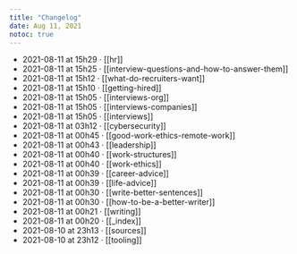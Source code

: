 ```yaml
---
title: "Changelog"
date: Aug 11, 2021
notoc: true
---
```


- 2021-08-11 at 15h29 · [[hr]]
- 2021-08-11 at 15h25 · [[interview-questions-and-how-to-answer-them]]
- 2021-08-11 at 15h12 · [[what-do-recruiters-want]]
- 2021-08-11 at 15h10 · [[getting-hired]]
- 2021-08-11 at 15h05 · [[interviews-org]]
- 2021-08-11 at 15h05 · [[interviews-companies]]
- 2021-08-11 at 15h05 · [[interviews]]
- 2021-08-11 at 03h12 · [[cybersecurity]]
- 2021-08-11 at 00h45 · [[good-work-ethics-remote-work]]
- 2021-08-11 at 00h43 · [[leadership]]
- 2021-08-11 at 00h40 · [[work-structures]]
- 2021-08-11 at 00h40 · [[work-ethics]]
- 2021-08-11 at 00h39 · [[career-advice]]
- 2021-08-11 at 00h39 · [[life-advice]]
- 2021-08-11 at 00h30 · [[write-better-sentences]]
- 2021-08-11 at 00h30 · [[how-to-be-a-better-writer]]
- 2021-08-11 at 00h21 · [[writing]]
- 2021-08-11 at 00h20 · [[_index]]
- 2021-08-10 at 23h13 · [[sources]]
- 2021-08-10 at 23h12 · [[tooling]]
